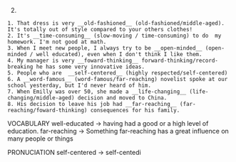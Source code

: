 2. 

    1. That dress is very __old-fashioned__ (old-fashioned/middle-aged). It's totally out of style compared to your others clothes!
    2. It's __time-consuming__ (slow-moving / time-consuming) to do  my homework. I'm not good at math.
    3. When I meet new people, I always try to be __open-minded__ (open-minded / well educated), even when I don't think I like them.
    4. My manager is very __foward-thinking__ forward-thinking/record-breaking he has some very innovative ideas.
    5. People who are  __self-centered__ (highly respected/self-centered)
    6. A __word-famous__ (word-famous/far-reaching) novelist spoke at our school yesterday, but I'd never heard of him.
    7. When Emilly was over 50, she made a __life-changing__ (life-changing/middle-aged) decision and moved to China.
    8. His decision to leave his job had __far-reaching__ (far-reaching/foward-thinking) consequences for his family.
    
    

VOCABULARY
well-educated -> having had a good or a high level of education.
far-reaching -> Something far-reaching has a great influence on many people or things

PRONUCIATION
self-centered -> self-centedi